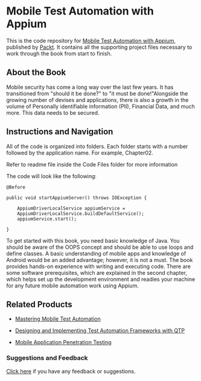 # Mobile Test Automation with Appium
This is the code repository for [Mobile Test Automation with Appium](https://www.packtpub.com/application-development/mobile-test-automation-appium?utm_source=github&utm_medium=repository&utm_campaign=9781787280168), published by [Packt](https://www.packtpub.com/?utm_source=github). It contains all the supporting project files necessary to work through the book from start to finish.
## About the Book
Mobile security has come a long way over the last few years. It has transitioned from "should it be done?" to "it must be done!"Alongside the growing number of devises and applications, there is also a growth in the volume of Personally identifiable information (PII), Financial Data, and much more. This data needs to be secured.
## Instructions and Navigation
All of the code is organized into folders. Each folder starts with a number followed by the application name. For example, Chapter02.

Refer to readme file inside the Code Files folder for more information

The code will look like the following:
```
@Before

public void startAppiumServer() throws IOException {
      
    AppiumDriverLocalService appiumService =
    AppiumDriverLocalService.buildDefaultService();
    appiumService.start();

}
```

To get started with this book, you need basic knowledge of Java. You should be aware of the OOPS concept and should be able to use loops and define classes. A basic understanding of mobile apps and knowledge of Android would be an added advantage; however, it is not a must. The book provides hands-on experience with writing and executing code. There are some software prerequisites, which are explained in the second chapter, which helps set up the development environment and readies your machine for any future mobile automation work using Appium.

## Related Products
* [Mastering Mobile Test Automation](https://www.packtpub.com/application-development/mastering-mobile-test-automation?utm_source=github&utm_medium=repository&utm_campaign=9781782175421)

* [Designing and Implementing Test Automation Frameworks with QTP](https://www.packtpub.com/application-development/designing-and-implementing-test-automation-frameworks-qtp?utm_source=github&utm_medium=repository&utm_campaign=9781782171027)

* [Mobile Application Penetration Testing](https://www.packtpub.com/application-development/mobile-application-penetration-testing?utm_source=github&utm_medium=repository&utm_campaign=9781785883378)

### Suggestions and Feedback
[Click here](https://docs.google.com/forms/d/e/1FAIpQLSe5qwunkGf6PUvzPirPDtuy1Du5Rlzew23UBp2S-P3wB-GcwQ/viewform) if you have any feedback or suggestions.
